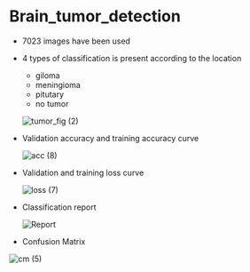 # Brain_tumor_detection
* 7023 images have been used
* 4 types of classification is present according to the location
    * giloma
    * meningioma
    * pitutary
    * no tumor

      
  ![tumor_fig (2)](https://github.com/shely25/Brain_tumor_detection/assets/62746393/274d69b1-548f-43f5-b278-7d8c35411a26)
* Validation accuracy and training accuracy curve

  ![acc (8)](https://github.com/shely25/Brain_tumor_detection/assets/62746393/ec54d19a-60d8-4370-9470-90530d09492b)

* Validation and training loss curve

  ![loss (7)](https://github.com/shely25/Brain_tumor_detection/assets/62746393/1844d515-be00-4c40-9b33-5410437291b2)

* Classification report

  ![Report](https://github.com/shely25/Brain_tumor_detection/assets/62746393/0c485744-71d3-40ff-a239-97d387c9b15b)

* Confusion Matrix 

![cm (5)](https://github.com/shely25/Brain_tumor_detection/assets/62746393/104d90fc-ac7d-429c-8ef7-bff9d8151547)
